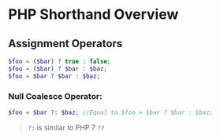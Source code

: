 PHP Shorthand Overview
======================

Assignment Operators
--------------------

```php
$foo = ($bar) ? true : false;
$foo = ($bar) ? $bar : $baz;
$foo = $bar ? $bar : $baz;
```

### Null Coalesce Operator:

```php
$foo = $bar ?: $baz; //Equal to $foo = $bar ? $bar : $baz;
```

> `?:` is similar to PHP 7 `??`
